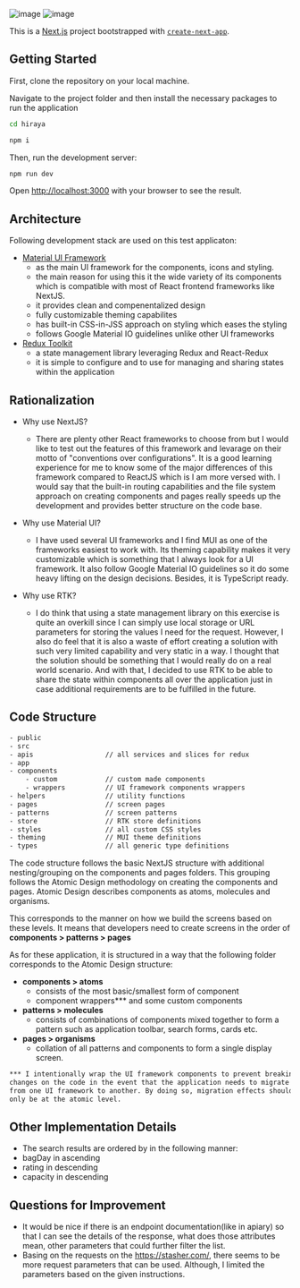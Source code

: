 ![image](https://github.com/jpambulo/hiraya/assets/6073496/36298cf5-dcc3-44be-9925-c9ab2fe59623)
![image](https://github.com/jpambulo/hiraya/assets/6073496/6cade45b-2e21-4eb4-afd7-3c651e3353d8)



This is a [Next.js](https://nextjs.org/) project bootstrapped with [`create-next-app`](https://github.com/vercel/next.js/tree/canary/packages/create-next-app).

## Getting Started

First, clone the repository on your local machine.

Navigate to the project folder and then install the necessary packages to run the application

```bash
cd hiraya

npm i

```

Then, run the development server:

```bash
npm run dev
```

Open [http://localhost:3000](http://localhost:3000) with your browser to see the result.

## Architecture

Following development stack are used on this test applicaton:

- [Material UI Framework](https://mui.com/)
  - as the main UI framework for the components, icons and styling.
  - the main reason for using this it the wide variety of its components which is compatible with most of React frontend frameworks like NextJS.
  - it provides clean and compenentalized design
  - fully customizable theming capabilites
  - has built-in CSS-in-JSS approach on styling which eases the styling
  - follows Google Material IO guidelines unlike other UI frameworks
- [Redux Toolkit](https://redux-toolkit.js.org/)
    - a state management library leveraging Redux and React-Redux
    - it is simple to configure and to use for managing and sharing states within the application

## Rationalization

- Why use NextJS?
  - There are plenty other React frameworks to choose from but I would like to test out the features of this framework and levarage on their motto of "conventions over configurations". It is a good learning experience for me to know some of the major differences of this framework compared to ReactJS which is I am more versed with. I would say that the built-in routing capabilities and the file system approach on creating components and pages really speeds up the development and provides better structure on the code base.

- Why use Material UI?
  - I have used several UI frameworks and I find MUI as one of the frameworks easiest to work with. Its theming capability makes it very customizable which is something that I always look for a UI framework. It also follow Google Material IO guidelines so it do some heavy lifting on the design decisions. Besides, it is TypeScript ready.

- Why use RTK?
  - I do think that using a state management library on this exercise is quite an overkill since I can simply use local storage or URL parameters for storing the values I need for the request. However, I also do feel that it is also a waste of effort creating a solution with such very limited capability and very static in a way. I thought that the solution should be something that I would really do on a real world scenario. And with that, I decided to use RTK to be able to share the state within components all over the application just in case additional requirements are to be fulfilled in the future.


## Code Structure

```bash
- public
- src
- apis                  // all services and slices for redux
- app                   
- components
    - custom            // custom made components
    - wrappers          // UI framework components wrappers
- helpers               // utility functions
- pages                 // screen pages
- patterns              // screen patterns
- store                 // RTK store definitions
- styles                // all custom CSS styles
- theming               // MUI theme definitions
- types                 // all generic type definitions
```

The code structure follows the basic NextJS structure with additional nesting/grouping on the components and pages folders. This grouping follows the Atomic Design methodology on creating the components and pages. Atomic Design describes components as atoms, molecules and organisms.

This corresponds to the manner on how we build the screens based on these levels. It means that developers need to create screens in the order of **components > patterns > pages**

As for these application, it is structured in a way that the following folder corresponds to the Atomic Design structure:
- **components > atoms**
    - consists of the most basic/smallest form of component
    - component wrappers*** and some custom components
- **patterns > molecules**
    - consists of combinations of components mixed together to form a pattern such as application toolbar, search forms, cards etc.
- **pages > organisms**
    - collation of all patterns and components to form a single display screen.



```bash
*** I intentionally wrap the UI framework components to prevent breaking
changes on the code in the event that the application needs to migrate
from one UI framework to another. By doing so, migration effects should
only be at the atomic level.
```

## Other Implementation Details
- The search results are ordered by in the following manner:
 - bagDay in ascending
 - rating in descending
 - capacity in descending

## Questions for Improvement
- It would be nice if there is an endpoint documentation(like in apiary) so that I can see the details of the response, what does those attributes mean, other parameters that could further filter the list.
- Basing on the requests on the https://stasher.com/, there seems to be more request parameters that can be used. Although, I limited the parameters based on the given instructions.

